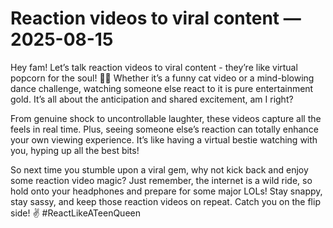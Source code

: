 # Reaction videos to viral content — 2025-08-15

Hey fam! Let’s talk reaction videos to viral content - they’re like virtual popcorn for the soul! 🍿👀 Whether it’s a funny cat video or a mind-blowing dance challenge, watching someone else react to it is pure entertainment gold. It’s all about the anticipation and shared excitement, am I right?

From genuine shock to uncontrollable laughter, these videos capture all the feels in real time. Plus, seeing someone else’s reaction can totally enhance your own viewing experience. It’s like having a virtual bestie watching with you, hyping up all the best bits!

So next time you stumble upon a viral gem, why not kick back and enjoy some reaction video magic? Just remember, the internet is a wild ride, so hold onto your headphones and prepare for some major LOLs! Stay snappy, stay sassy, and keep those reaction videos on repeat. Catch you on the flip side! ✌️ #ReactLikeATeenQueen